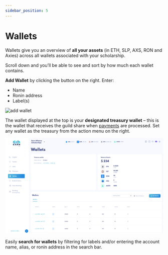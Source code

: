 ```yaml
---
sidebar_position: 5
---
```


# Wallets

Wallets give you an overview of **all your assets** (in ETH, SLP, AXS, RON and Axies) across all wallets associated with your scholarship.

Scroll down and you’ll be able to see and sort by how much each wallet contains.

**Add Wallet** by clicking the button on the right. Enter:

* Name
* Ronin address
* Label(s)


![add wallet](05_Wallets_Add_Wallet.gif)


The wallet displayed at the top is your **designated treasury wallet** – this is the wallet that receives the guild share when [payments](payments.md) are processed. Set any wallet as the treasury from the action menu on the right.

![treasury_wallet](05_Wallets_Treasury-Wallet2.png)

Easily **search for wallets** by filtering for labels and/or entering the account name, alias, or ronin address in the search bar. 
